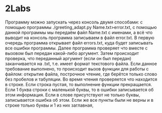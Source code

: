 # 2Labs
Программу можно запускать через консоль двумя способами: с помощью программы ./greeting_adapt.py Name.txt>error.txt, с помощью данной программы мы передаём файл Name.txt с именами, а всё что выводит на консоль программа записываем в файл error.txt. В первую очередь программа открывает файл errors.txt, куда будет записывать все ошибки программы. Далее программа проверяет что вместе с вызовом был передан какой-либо аргумент. Затем происходит проверка, что переданный аргумент (если он был передан) заканчивается на .txt, т.е. имеет формат текстового файла. Если данное требование выполнено, то происходит вызов функции для работы с файлом: открытие файла, построчное чтение, где берётся только слово без пробелов и табуляции. Во время чтения проверяется что находится в строке. Если строка пустая, то выполнение функции прекращается. Если 1 буква строки с маленькой буквы, то в ошибки записывается об этом информация. Если в слове присутствуют не только буквы, записывается ошибка об этом. Если же все пункты были не верны и в строке только буквы и 1 из них заглавная, 

